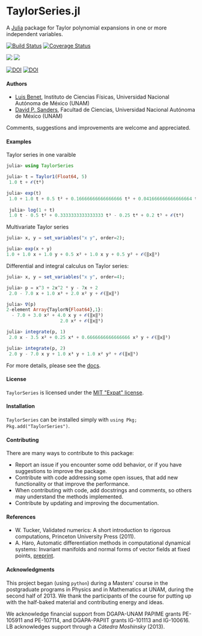 # TaylorSeries.jl

A [Julia](http://julialang.org) package for Taylor polynomial expansions in one or more
independent variables.

[![Build Status](https://api.travis-ci.org/JuliaDiff/TaylorSeries.jl.svg?branch=master)](https://travis-ci.org/JuliaDiff/TaylorSeries.jl)
[![Coverage Status](https://coveralls.io/repos/JuliaDiff/TaylorSeries.jl/badge.svg?branch=master)](https://coveralls.io/github/JuliaDiff/TaylorSeries.jl?branch=master)

[![](https://img.shields.io/badge/docs-stable-blue.svg)](http://www.juliadiff.org/TaylorSeries.jl/stable)
[![](https://img.shields.io/badge/docs-latest-blue.svg)](http://www.juliadiff.org/TaylorSeries.jl/latest)

[![DOI](http://joss.theoj.org/papers/10.21105/joss.01043/status.svg)](https://doi.org/10.21105/joss.01043)
[![DOI](https://zenodo.org/badge/DOI/10.5281/zenodo.2601941.svg)](https://zenodo.org/record/2601941)

#### Authors
- [Luis Benet](http://www.cicc.unam.mx/~benet/), Instituto de Ciencias Físicas,
Universidad Nacional Autónoma de México (UNAM)
- [David P. Sanders](http://sistemas.fciencias.unam.mx/~dsanders/), Facultad
de Ciencias, Universidad Nacional Autónoma de México (UNAM)

Comments, suggestions and improvements are welcome and appreciated.

#### Examples
Taylor series in one varaible
```julia
julia> using TaylorSeries

julia> t = Taylor1(Float64, 5)
 1.0 t + 𝒪(t⁶)

julia> exp(t)
 1.0 + 1.0 t + 0.5 t² + 0.16666666666666666 t³ + 0.041666666666666664 t⁴ + 0.008333333333333333 t⁵ + 𝒪(t⁶)
 
 julia> log(1 + t)
 1.0 t - 0.5 t² + 0.3333333333333333 t³ - 0.25 t⁴ + 0.2 t⁵ + 𝒪(t⁶)
 ```
Multivariate Taylor series
 ```julia
julia> x, y = set_variables("x y", order=2);

julia> exp(x + y)
 1.0 + 1.0 x + 1.0 y + 0.5 x² + 1.0 x y + 0.5 y² + 𝒪(‖x‖³)
 
```
Differential and integral calculus on Taylor series:
```julia
julia> x, y = set_variables("x y", order=4);

julia> p = x^3 + 2x^2 * y - 7x + 2
 2.0 - 7.0 x + 1.0 x³ + 2.0 x² y + 𝒪(‖x‖⁵)

julia> ∇(p)
2-element Array{TaylorN{Float64},1}:
  - 7.0 + 3.0 x² + 4.0 x y + 𝒪(‖x‖⁵)
                    2.0 x² + 𝒪(‖x‖⁵)

julia> integrate(p, 1)
 2.0 x - 3.5 x² + 0.25 x⁴ + 0.6666666666666666 x³ y + 𝒪(‖x‖⁵)

julia> integrate(p, 2)
 2.0 y - 7.0 x y + 1.0 x³ y + 1.0 x² y² + 𝒪(‖x‖⁵)
```

For more details, please see the [docs](http://www.juliadiff.org/TaylorSeries.jl/stable).

#### License

`TaylorSeries` is licensed under the [MIT "Expat" license](./LICENSE.md).

#### Installation

`TaylorSeries` can be installed simply with `using Pkg; Pkg.add("TaylorSeries")`.

#### Contributing

There are many ways to contribute to this package:

- Report an issue if you encounter some odd behavior, or if you have suggestions to improve the package.
- Contribute with code addressing some open issues, that add new functionality or that improve the performance.
- When contributing with code, add docstrings and comments, so others may understand the methods implemented.
- Contribute by updating and improving the documentation.

#### References

- W. Tucker, Validated numerics: A short introduction to rigorous
computations, Princeton University Press (2011).
-  A. Haro, Automatic differentiation methods in computational dynamical
systems: Invariant manifolds and normal forms of vector fields at fixed points,
[preprint](http://www.maia.ub.es/~alex/admcds/admcds.pdf).

#### Acknowledgments
This project began (using `python`) during a Masters' course in the postgraduate
programs in Physics and in Mathematics at UNAM, during the second half of 2013.
We thank the participants of the course for putting up with the half-baked
material and contributing energy and ideas.

We acknowledge financial support from DGAPA-UNAM PAPIME grants
PE-105911 and PE-107114, and DGAPA-PAPIIT grants IG-101113
and IG-100616.
LB acknowledges support through a *Cátedra Moshinsky* (2013).

